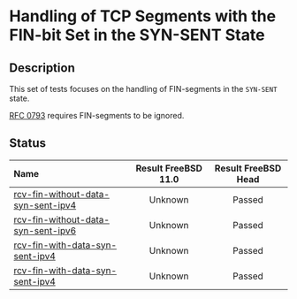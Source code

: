 # Handling of TCP Segments with the FIN-bit Set in the SYN-SENT State

## Description
This set of tests focuses on the handling of FIN-segments in the `SYN-SENT` state.

[RFC 0793](https://tools.ietf.org/html/rfc0793) requires FIN-segments to be
ignored.

## Status

| Name                                                                                                                                                                          | Result FreeBSD 11.0 | Result FreeBSD Head |
|:------------------------------------------------------------------------------------------------------------------------------------------------------------------------------|:-------------------:|:-------------------:|
|[rcv-fin-without-data-syn-sent-ipv4](rcv-fin-without-data-syn-sent-ipv4.pkt "Ensure that the reception of a TCP FIN in the SYN-SENT state does not affect the TCP connection") | Unknown             | Passed              |
|[rcv-fin-without-data-syn-sent-ipv6](rcv-fin-without-data-syn-sent-ipv6.pkt "Ensure that the reception of a TCP FIN in the SYN-SENT state does not affect the TCP connection") | Unknown             | Passed              |
|[rcv-fin-with-data-syn-sent-ipv4](rcv-fin-with-data-syn-sent-ipv4.pkt "Ensure that the reception of a TCP FIN in the SYN-SENT state does not affect the TCP connection")       | Unknown             | Passed              |
|[rcv-fin-with-data-syn-sent-ipv4](rcv-fin-with-data-syn-sent-ipv6.pkt "Ensure that the reception of a TCP FIN in the SYN-SENT state does not affect the TCP connection")       | Unknown             | Passed              |
